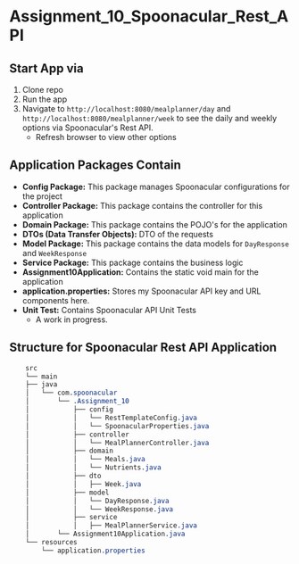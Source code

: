 # Assignment_10_Spoonacular_Rest_API

## Start App via
1. Clone repo
2. Run the app
3. Navigate to `http://localhost:8080/mealplanner/day` and `http://localhost:8080/mealplanner/week` to see the daily and weekly options via Spoonacular's Rest API.
   - Refresh browser to view other options

## Application Packages Contain
- **Config Package:** This package manages Spoonacular configurations for the project
- **Controller Package:** This package contains the controller for this application
- **Domain Package:** This package contains the POJO's for the application
- **DTOs (Data Transfer Objects):** DTO of the requests
- **Model Package:** This package contains the data models for `DayResponse` and `WeekResponse`
- **Service Package:** This package contains the business logic
- **Assignment10Application:** Contains the static void main for the application
- **application.properties:** Stores my Spoonacular API key and URL components here.
- **Unit Test:** Contains Spoonacular API Unit Tests
   - A work in progress.


## Structure for Spoonacular Rest API Application
```CSS
    src
    └── main
    ├── java
    │   └── com.spoonacular
    │       └── .Assignment_10
    │           ├── config
    │           │   └── RestTemplateConfig.java
    │           │   └── SpoonacularProperties.java
    │           ├── controller
    │           │   └── MealPlannerController.java
    │           ├── domain
    │           │   └── Meals.java
    │           │   └── Nutrients.java
    │           ├── dto
    │           │   ├── Week.java
    │           ├── model
    │           │   └── DayResponse.java
    │           │   └── WeekResponse.java
    │           ├── service
    │           │   ├── MealPlannerService.java
    │       └── Assignment10Application.java
    └── resources
        └── application.properties

```